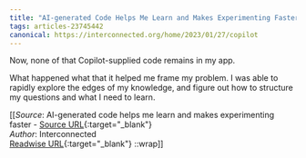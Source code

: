 ```yaml
---
title: "AI-generated Code Helps Me Learn and Makes Experimenting Faster (464548293)"
tags: articles-23745442
canonical: https://interconnected.org/home/2023/01/27/copilot
---
```


Now, none of that Copilot-supplied code remains in my app.

What happened what that it helped me frame my problem. I was able to rapidly explore the edges of my knowledge, and figure out how to structure my questions and what I need to learn.


[[_Source_: AI-generated code helps me learn and makes experimenting faster - [Source URL](https://interconnected.org/home/2023/01/27/copilot){:target="_blank"}<br>
_Author_: Interconnected<br>
[Readwise URL](https://readwise.io/open/464548293){:target="_blank"}
::wrap]]